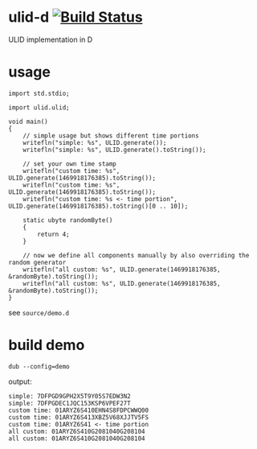 # ulid-d [![Build Status](https://travis-ci.org/Extrawurst/ulid-d.svg?branch=master)](https://travis-ci.org/Extrawurst/ulid-d)
ULID implementation in D

# usage
```
import std.stdio;

import ulid.ulid;

void main()
{
    // simple usage but shows different time portions
    writefln("simple: %s", ULID.generate());
    writefln("simple: %s", ULID.generate().toString());

    // set your own time stamp
    writefln("custom time: %s", ULID.generate(1469918176385).toString());
    writefln("custom time: %s", ULID.generate(1469918176385).toString());
    writefln("custom time: %s <- time portion", ULID.generate(1469918176385).toString()[0 .. 10]);

    static ubyte randomByte()
    {
        return 4;
    }

    // now we define all components manually by also overriding the random generator
    writefln("all custom: %s", ULID.generate(1469918176385, &randomByte).toString());
    writefln("all custom: %s", ULID.generate(1469918176385, &randomByte).toString());
}
```

see `source/demo.d`

# build demo

```
dub --config=demo
```

output:

```
simple: 7DFPGD9GPH2X5T9Y05S7EDW3N2
simple: 7DFPGDEC1JQC153KSP6VPEF27T
custom time: 01ARYZ6S410EHN4S8FDPCWWQ00
custom time: 01ARYZ6S413XBZ5V68XJJTV5FS
custom time: 01ARYZ6S41 <- time portion
all custom: 01ARYZ6S410G2081040G208104
all custom: 01ARYZ6S410G2081040G208104
```